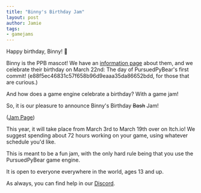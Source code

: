 ```yaml
---
title: "Binny's Birthday Jam"
layout: post
author: Jamie
tags: 
- gamejams
---
```


Happy birthday, Binny! 🥳

Binny is the PPB mascot! We have an [information page](https://ppb.dev/binny.html) about them, and we celebrate their birthday on March 22nd: The day of PursuedPyBear's first commit! (e88f5ec46831c57f658b96d9eaaa35da86652bdd, for those that are curious.)

And how does a game engine celebrate a birthday? With a game jam!

So, it is our pleasure to announce Binny's Birthday ~~Bash~~ Jam!

([Jam Page](https://itch.io/jam/binnys-birthday-jam-2022))

This year, it will take place from March 3rd to March 19th over on Itch.io! We suggest spending about 72 hours working on your game, using whatever schedule you'd like.

This is meant to be a fun jam, with the only hard rule being that you use the PursuedPyBear game engine.

It is open to everyone everywhere in the world, ages 13 and up.

As always, you can find help in our [Discord](https://discord.gg/uVJkqwGgaY?event=938579173293817856).
